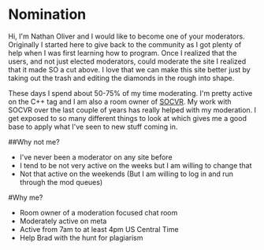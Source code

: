 # Nomination

Hi, I'm Nathan Oliver and I would like to become one of your moderators.  Originally I started here to give back to the community as I got plenty of help when I was first learning how to program.  Once I realized that the users, and not just elected moderators, could moderate the site I realized that it made SO a cut above.  I love that we can make this site better just by taking out the trash and editing the diamonds in the rough into shape.

These days I spend about 50-75% of my time moderating.  I'm pretty active on the C++ tag and I am also a room owner of [SOCVR](https://chat.stackoverflow.com/rooms/41570/so-close-vote-reviewers).  My work with SOCVR over the last couple of years has really helped with my moderation.  I get exposed to so many different things to look at which gives me a good base to apply what I've seen to new stuff coming in.

##Why not me?

* I've never been a moderator on any site before
* I tend to be not very active on the weeks but I am willing to change that
* Not that active on the weekends (But I am willing to log in and run through the mod queues)

#Why me?

* Room owner of a moderation focused chat room
* Moderately active on meta
* Active from 7am to at least 4pm US Central Time
* Help Brad with the hunt for plagiarism
